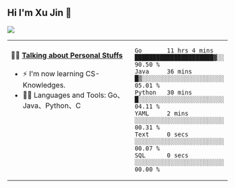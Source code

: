 
## Hi I'm Xu Jin 👋
![](https://komarev.com/ghpvc/?username=jiayouxujin&color=brightgreen&label=PROFILE+VIEWS)



<table align="center">
<tr>
<td valign="top" width="60%">

#### 🏋️‍♀️ <a href="https://github.com/jiayouxujin" target="_blank">Talking about Personal Stuffs</a>
<!-- recent_releases starts -->

- ⚡  I'm now learning CS-Knowledges.  
- 🏊‍♂️ Languages and Tools: Go、Java、Python、C
<!-- recent_releases ends -->
</td>
<td>
 
<!--START_SECTION:waka-->

```text
Go       11 hrs 4 mins   ██████████████████████▓░░   90.50 %
Java     36 mins         █▒░░░░░░░░░░░░░░░░░░░░░░░   05.01 %
Python   30 mins         █░░░░░░░░░░░░░░░░░░░░░░░░   04.11 %
YAML     2 mins          ░░░░░░░░░░░░░░░░░░░░░░░░░   00.31 %
Text     0 secs          ░░░░░░░░░░░░░░░░░░░░░░░░░   00.07 %
SQL      0 secs          ░░░░░░░░░░░░░░░░░░░░░░░░░   00.00 %
```

<!--END_SECTION:waka-->
 
</td>
</tr>
</table>





